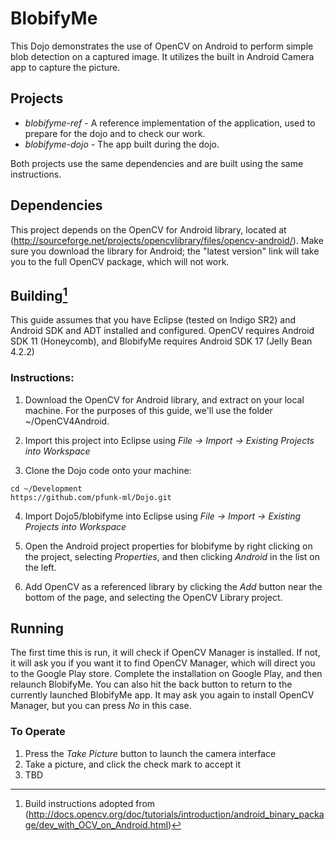 BlobifyMe
==========

This Dojo demonstrates the use of OpenCV on Android to perform simple blob detection on a captured image.  It utilizes the built in Android Camera app to capture the picture.

## Projects
* *blobifyme-ref* - A reference implementation of the application, used to prepare for the dojo and to check our work.
* *blobifyme-dojo* - The app built during the dojo.

Both projects use the same dependencies and are built using the same instructions.

## Dependencies

This project depends on the OpenCV for Android library, located at (http://sourceforge.net/projects/opencvlibrary/files/opencv-android/).  Make sure you download the library for Android; the "latest version" link will take you to the full OpenCV package, which will not work.

## Building[^1]

This guide assumes that you have Eclipse (tested on Indigo SR2) and Android SDK and ADT installed and configured.  OpenCV requires Android SDK 11 (Honeycomb), and BlobifyMe requires Android SDK 17 (Jelly Bean 4.2.2)

### Instructions:

1. Download the OpenCV for Android library, and extract on your local machine.  For the purposes of this guide, we'll use the folder ~/OpenCV4Android.

2. Import this project into Eclipse using *File -> Import -> Existing Projects into Workspace*

3. Clone the Dojo code onto your machine:  
```
cd ~/Development
https://github.com/pfunk-ml/Dojo.git
```

4. Import Dojo5/blobifyme into Eclipse using *File -> Import -> Existing Projects into Workspace*

5. Open the Android project properties for blobifyme by right clicking on the project, selecting *Properties*, and then clicking *Android* in the list on the left.

6. Add OpenCV as a referenced library by clicking the *Add* button near the bottom of the page, and selecting the OpenCV Library project.

## Running

The first time this is run, it will check if OpenCV Manager is installed.  If not, it will ask you if you want it to find OpenCV Manager, which will direct you to the Google Play store.  Complete the installation on Google Play, and then relaunch BlobifyMe.  You can also hit the back button to return to the currently launched BlobifyMe app.  It may ask you again to install OpenCV Manager, but you can press *No* in this case.

### To Operate

1. Press the *Take Picture* button to launch the camera interface
2. Take a picture, and click the check mark to accept it
3. TBD


[^1]: Build instructions adopted from (http://docs.opencv.org/doc/tutorials/introduction/android_binary_package/dev_with_OCV_on_Android.html)

